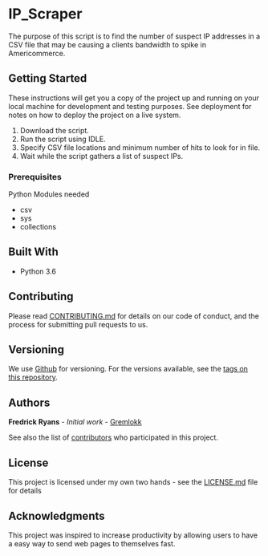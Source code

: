 # IP_Scraper

The purpose of this script is to find the number of suspect IP addresses in a CSV file that may be causing a clients bandwidth to spike in Americommerce. 

## Getting Started

These instructions will get you a copy of the project up and running on your local machine for development and testing purposes. See deployment for notes on how to deploy the project on a live system.

1. Download the script.
2. Run the script using IDLE.
3. Specify CSV file locations and minimum number of hits to look for in file.
4. Wait while the script gathers a list of suspect IPs.

### Prerequisites

Python Modules needed
* csv
* sys
* collections


## Built With

* Python 3.6


## Contributing

Please read [CONTRIBUTING.md](https://github.com/gremlokk) for details on our code of conduct, and the process for submitting pull requests to us.

## Versioning

We use [Github](http://github.com) for versioning. For the versions available, see the [tags on this repository](https://github.com/your/project/tags). 

## Authors

**Fredrick Ryans** - *Initial work* - [Gremlokk](https://github.com/gremlokk)

See also the list of [contributors](https://github.com/your/project/contributors) who participated in this project.

## License

This project is licensed under my own two hands - see the [LICENSE.md](LICENSE.md) file for details

## Acknowledgments

This project was inspired to increase productivity by allowing users to have a easy way to send web pages to themselves fast.
